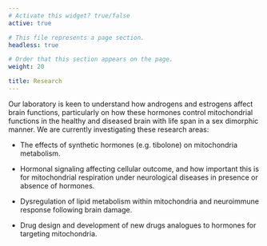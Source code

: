 ```yaml
---
# Activate this widget? true/false
active: true

# This file represents a page section.
headless: true

# Order that this section appears on the page.
weight: 20

title: Research
---
```


Our laboratory is keen to understand how androgens and estrogens affect brain functions, particularly on how these hormones control mitochondrial functions in the healthy and diseased brain with life span in a sex dimorphic manner. We are currently investigating these research areas:

- The effects of synthetic hormones (e.g. tibolone) on mitochondria metabolism.

- Hormonal signaling affecting cellular outcome, and how important this is for mitochondrial respiration under neurological diseases in presence or absence of hormones.

- Dysregulation of lipid metabolism within mitochondria and neuroimmune response following brain damage.

- Drug design and development of new drugs analogues to hormones for targeting mitochondria.
